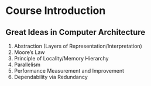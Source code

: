 # Course Introduction

## Great Ideas in Computer Architecture

1. Abstraction (Layers of Representation/Interpretation) 
2. Moore’s Law 
3. Principle of Locality/Memory Hierarchy 
4. Parallelism 
5. Performance Measurement and Improvement 
6. Dependability via Redundancy
